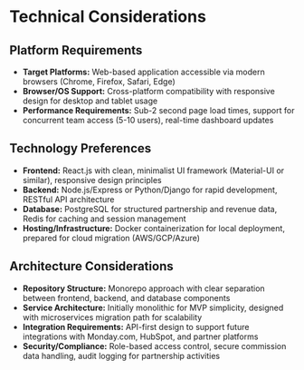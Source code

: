 # Technical Considerations

## Platform Requirements
- **Target Platforms:** Web-based application accessible via modern browsers (Chrome, Firefox, Safari, Edge)
- **Browser/OS Support:** Cross-platform compatibility with responsive design for desktop and tablet usage
- **Performance Requirements:** Sub-2 second page load times, support for concurrent team access (5-10 users), real-time dashboard updates

## Technology Preferences
- **Frontend:** React.js with clean, minimalist UI framework (Material-UI or similar), responsive design principles
- **Backend:** Node.js/Express or Python/Django for rapid development, RESTful API architecture
- **Database:** PostgreSQL for structured partnership and revenue data, Redis for caching and session management
- **Hosting/Infrastructure:** Docker containerization for local deployment, prepared for cloud migration (AWS/GCP/Azure)

## Architecture Considerations
- **Repository Structure:** Monorepo approach with clear separation between frontend, backend, and database components
- **Service Architecture:** Initially monolithic for MVP simplicity, designed with microservices migration path for scalability
- **Integration Requirements:** API-first design to support future integrations with Monday.com, HubSpot, and partner platforms
- **Security/Compliance:** Role-based access control, secure commission data handling, audit logging for partnership activities
